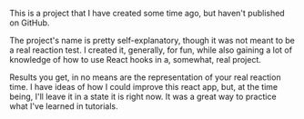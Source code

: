 This is a project that I have created some time ago, but haven't published on GitHub.

The project's name is pretty self-explanatory, though it was not meant to be a real reaction test. I created it, generally, for fun, while also gaining a lot of knowledge of how to use React hooks in a, somewhat, real project.

Results you get, in no means are the representation of your real reaction time. I have ideas of how I could improve this react app, but, at the time being, I'll leave it in a state it is right now. It was a great way to practice what I've learned in tutorials. 
